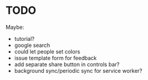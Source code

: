 # TODO

Maybe:

- tutorial?
- google search
- could let people set colors
- issue template form for feedback
- add separate share button in controls bar?
- background sync/periodic sync for service worker?
